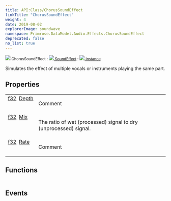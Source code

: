 ```yaml
---
title: API:Class/ChorusSoundEffect
linkTitle: "ChorusSoundEffect"
weight: 4
date: 2019-08-02
explorerImage: soundwave
namespace: Primrose.DataModel.Audio.Effects.ChorusSoundEffect
deprecated: false
no_list: true
---
```

<small class="inheritance">
<span class="" href="/docs/api-reference/Class/ChorusSoundEffect"><img src="/icons/silk/soundwave.png"/>&nbsp;ChorusSoundEffect</span>&nbsp;:&nbsp;<a class="" href="/docs/api-reference/Class/SoundEffect"><img src="/icons/silk/soundwave.png"/>&nbsp;SoundEffect</a>&nbsp;:&nbsp;<a class="" href="/docs/api-reference/Class/Instance"><img src="/icons/silk/default.png"/>&nbsp;Instance</a></small>
<p class="summary">

Simulates the effect of multiple vocals or instruments playing the same part.

</p>
 
## Properties
 
<table class="studiohide">
<tbody>
<tr class="function-row ">
<td style="vertical-align:top;white-space:normal;">
<div>
<a class="type" href="/docs/api-reference/System/Primitives#single">f32</a><span class="method-body" style="text-indent: -2em; padding-left: 0.5em"><a class="name" href="Depth">Depth</a></span></td>
<td style="vertical-align:top;white-space:normal;">
<p>
Comment
</p></td>
</tr>

<tr class="function-row ">
<td style="vertical-align:top;white-space:normal;">
<div>
<a class="type" href="/docs/api-reference/System/Primitives#single">f32</a><span class="method-body" style="text-indent: -2em; padding-left: 0.5em"><a class="name" href="Mix">Mix</a></span></td>
<td style="vertical-align:top;white-space:normal;">
<p>
The ratio of wet (processed) signal to dry (unprocessed) signal.
</p></td>
</tr>

<tr class="function-row ">
<td style="vertical-align:top;white-space:normal;">
<div>
<a class="type" href="/docs/api-reference/System/Primitives#single">f32</a><span class="method-body" style="text-indent: -2em; padding-left: 0.5em"><a class="name" href="Rate">Rate</a></span></td>
<td style="vertical-align:top;white-space:normal;">
<p>
Comment
</p></td>
</tr>

</tbody>
</table>
 
## Functions
 
<table class="studiohide">
<tbody>
</tbody>
</table>
 
## Events
 
<table class="studiohide">
<tbody>
</tbody>
</table>
<b>
</b>
<div class="inheritors">
<ul class="root">
</ul>
</div>
